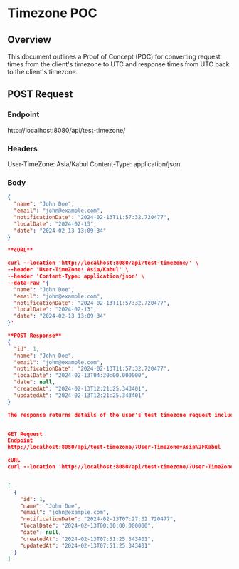 # Timezone POC

## Overview

This document outlines a Proof of Concept (POC) for converting request times from the client's timezone to UTC and response times from UTC back to the client's timezone.

## POST Request

### Endpoint

http://localhost:8080/api/test-timezone/

### Headers

User-TimeZone: Asia/Kabul
Content-Type: application/json



### Body

```json
{
  "name": "John Doe",
  "email": "john@example.com",
  "notificationDate": "2024-02-13T11:57:32.720477",
  "localDate": "2024-02-13",
  "date": "2024-02-13 13:09:34"
}

**cURL**

curl --location 'http://localhost:8080/api/test-timezone/' \
--header 'User-TimeZone: Asia/Kabul' \
--header 'Content-Type: application/json' \
--data-raw '{
  "name": "John Doe",
  "email": "john@example.com",
  "notificationDate": "2024-02-13T11:57:32.720477",
  "localDate": "2024-02-13",
  "date": "2024-02-13 13:09:34"
}'

**POST Response**
{
  "id": 1,
  "name": "John Doe",
  "email": "john@example.com",
  "notificationDate": "2024-02-13T11:57:32.720477",
  "localDate": "2024-02-13T04:30:00.000000",
  "date": null,
  "createdAt": "2024-02-13T12:21:25.343401",
  "updatedAt": "2024-02-13T12:21:25.343401"
}

The response returns details of the user's test timezone request including their ID, name, email, notification date, local date, and timestamps for when the data was created and last updated.


GET Request
Endpoint
http://localhost:8080/api/test-timezone/?User-TimeZone=Asia%2FKabul

cURL
curl --location 'http://localhost:8080/api/test-timezone/?User-TimeZone=Asia%2FKabul'


[
  {
    "id": 1,
    "name": "John Doe",
    "email": "john@example.com",
    "notificationDate": "2024-02-13T07:27:32.720477",
    "localDate": "2024-02-13T00:00:00.000000",
    "date": null,
    "createdAt": "2024-02-13T07:51:25.343401",
    "updatedAt": "2024-02-13T07:51:25.343401"
  }
]
